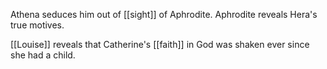 Athena seduces him out of [[sight]] of Aphrodite. Aphrodite reveals Hera's true motives.  
  
[[Louise]] reveals that Catherine's [[faith]] in God was shaken ever since she had a child.